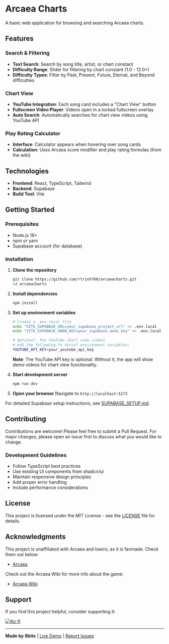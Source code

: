 # Arcaea Charts

A basic web application for browsing and searching Arcaea charts.

## Features

### **Search & Filtering**
- **Text Search**: Search by song title, artist, or chart constant
- **Difficulty Range**:  Slider for filtering by chart constant (1.0 - 12.0+)
- **Difficulty Types**: Filter by Past, Present, Future, Eternal, and Beyond difficulties

### **Chart View**
- **YouTube Integration**: Each song card includes a "Chart View" button
- **Fullscreen Video Player**: Videos open in a locked fullscreen overlay
- **Auto Search**: Automatically searches for chart view videos using YouTube API

### **Play Rating Calculator**
- **Interface**: Calculator appears when hovering over song cards
- **Calculation**: Uses Arcaea score modifier and play rating formulas (from the wiki)

## Technologies
- **Frontend**: React, TypeScript, Tailwind
- **Backend**: Supabase
- **Build Tool**: Vite

## Getting Started

### Prerequisites
- Node.js 18+ 
- npm or yarn
- Supabase account (for database)

### Installation

1. **Clone the repository**
   ```bash
   git clone https://github.com/rtrinh760/arcaeacharts.git
   cd arcaeacharts
   ```

2. **Install dependencies**
   ```bash
   npm install
   ```

3. **Set up environment variables**
   ```bash
   # Create a .env.local file
   echo "VITE_SUPABASE_URL=your_supabase_project_url" >> .env.local
   echo "VITE_SUPABASE_ANON_KEY=your_supabase_anon_key" >> .env.local
   
   # Optional: For YouTube chart view videos
   # Add the following to Vercel environment variables:
   YOUTUBE_API_KEY=your_youtube_api_key
   ```
   
   **Note**: The YouTube API key is optional. Without it, the app will show demo videos for chart view functionality.

4. **Start development server**
   ```bash
   npm run dev
   ```

5. **Open your browser**
   Navigate to `http://localhost:5173`

For detailed Supabase setup instructions, see [SUPABASE_SETUP.md](SUPABASE_SETUP.md).

## Contributing

Contributions are welcome! Please feel free to submit a Pull Request. For major changes, please open an issue first to discuss what you would like to change.

### Development Guidelines
- Follow TypeScript best practices
- Use existing UI components from shadcn/ui
- Maintain responsive design principles
- Add proper error handling
- Include performance considerations

## License

This project is licensed under the MIT License - see the [LICENSE](LICENSE) file for details.

## Acknowledgments

This project is unaffiliated with Arcaea and lowiro, as it is fanmade. Check  them out below:

- [Arcaea](https://arcaea.lowiro.com/)

Check out the Arcaea Wiki for more info about the game:

- [Arcaea Wiki](https://arcaea.fandom.com/wiki/Arcaea_Wiki)

## Support

If you find this project helpful, consider supporting it:

[![Ko-fi](https://storage.ko-fi.com/cdn/kofi5.png?v=6)](https://ko-fi.com/S6S41JCXEZ)

---

**Made by 8bits** | [Live Demo](https://arcaeacharts.vercel.app) | [Report Issues](https://github.com/rtrinh760/arcaeacharts/issues)
